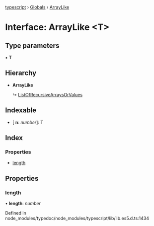 [typescript](../README.md) › [Globals](../globals.md) › [ArrayLike](arraylike.md)

# Interface: ArrayLike <**T**>

## Type parameters

▪ **T**

## Hierarchy

* **ArrayLike**

  ↳ [ListOfRecursiveArraysOrValues](____index_.listofrecursivearraysorvalues.md)

## Indexable

* \[ **n**: *number*\]: T

## Index

### Properties

* [length](arraylike.md#length)

## Properties

###  length

• **length**: *number*

Defined in node_modules/typedoc/node_modules/typescript/lib/lib.es5.d.ts:1434
